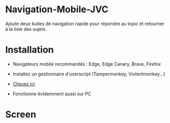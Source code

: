 # Navigation-Mobile-JVC
Ajoute deux bulles de navigation rapide pour répondre au topic et retourner à la liste des sujets.

# Installation

- Navigateurs mobile recommandés : Edge, Edge Canary, Brave, Firefox
- Installez un gestionnaire d'userscript (Tampermonkey, Violentmonkey...)
- [Cliquez ici](https://github.com/moyaona/Navigation-Mobile-JVC/raw/refs/heads/main/Navigation%20Mobile%20JVC.user.js)

- Fonctionne évidemment aussi sur PC

# Screen


